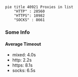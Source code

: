 
```mermaid
pie title 40921 Proxies in list
    "HTTP" : 28560
    "HTTPS": 10982
    "SOCKS" : 8661
```

### Some Info
#### Average Timeout

- mixed: 4.0s
- http: 2.2s
- https: 8.1s
- socks: 6.5s
